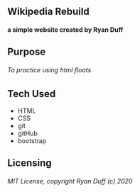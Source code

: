 ## Wikipedia Rebuild

#### a simple website created by Ryan Duff

## Purpose
###### To practice using html floats

## Tech Used
* HTML
* CSS
* git
* gitHub
* bootstrap

## Licensing
###### MIT License, copyright Ryan Duff (c) 2020